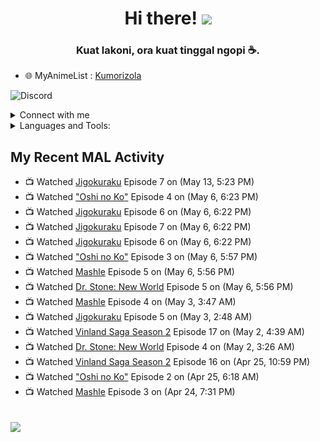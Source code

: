<h1 align="center">Hi there! <img src="https://media.giphy.com/media/hvRJCLFzcasrR4ia7z/giphy.gif" width="25px"> </h1>
<h3 align="center">Kuat lakoni, ora kuat tinggal ngopi ☕.</h3>

- 🌐 MyAnimeList : [Kumorizola](https://myanimelist.net/animelist/Kumorizola)

![Discord](https://discord.c99.nl/widget/theme-3/761213268009943051.png)
<details>
      <summary>Connect with me</summary>
    <p align="left">
        <a href="https://www.facebook.com/kumori.hartley.1" target="blank"><img align="center"
                src="https://raw.githubusercontent.com/rahuldkjain/github-profile-readme-generator/master/src/images/icons/Social/facebook.svg"
                alt="kumori hartley" height="30" width="40" /></a>
        <a href="https://www.instagram.com/kumorizola/" target="blank"><img align="center"
                src="https://raw.githubusercontent.com/rahuldkjain/github-profile-readme-generator/master/src/images/icons/Social/instagram.svg"
                alt="kumorizola" height="30" width="40" /></a>
        <a href="https://discord.com" target="blank"><img align="center"
                src="https://raw.githubusercontent.com/rahuldkjain/github-profile-readme-generator/master/src/images/icons/Social/discord.svg"
                alt="Kumori#5882" height="30" width="40" /></a>
    </p>
</details>

<details>
    <summary align="left">Languages and Tools:</summary>
<p align="left">
      <a href="https://www.w3schools.com/css/" target="_blank">
        <img src="https://raw.githubusercontent.com/devicons/devicon/master/icons/css3/css3-original-wordmark.svg"
            alt="css3" width="40" height="40" /> </a> <a href="https://www.w3.org/html/" target="_blank"> <img
            src="https://raw.githubusercontent.com/devicons/devicon/master/icons/html5/html5-original-wordmark.svg"
            alt="html5" width="40" height="40" /> </a> <a href="https://www.java.com" target="_blank"> <img
            src="https://raw.githubusercontent.com/devicons/devicon/master/icons/java/java-original.svg" alt="java"
            width="40" height="40" /> </a> <a href="https://developer.mozilla.org/en-US/docs/Web/JavaScript"
            target="_blank"> <img
            src="https://raw.githubusercontent.com/devicons/devicon/master/icons/javascript/javascript-original.svg"
            alt="javascript" width="40" height="40" /> </a> <a href="https://nodejs.org" target="_blank"> <img
            src="https://raw.githubusercontent.com/devicons/devicon/master/icons/nodejs/nodejs-original-wordmark.svg"
            alt="nodejs" width="40" height="40" /> </a> <a href="https://www.python.org" target="_blank"> <img
            src="https://raw.githubusercontent.com/devicons/devicon/master/icons/python/python-original.svg"
            alt="python" width="40" height="40" /> </a> <a href="https://www.typescriptlang.org/" target="_blank"> <img
            src="https://raw.githubusercontent.com/devicons/devicon/master/icons/typescript/typescript-original.svg" 
            alt="typescript" width="40" height="40" /> </a> <a href="https://www.photoshop.com/en" target="_blank"> <img
            src="https://upload.wikimedia.org/wikipedia/commons/a/af/Adobe_Photoshop_CC_icon.svg" alt="photoshop" width="40" height="40"/> </a>
            <a href="https://www.adobe.com/products/premiere.html" target="_blank"> <img
            src="https://upload.wikimedia.org/wikipedia/commons/4/40/Adobe_Premiere_Pro_CC_icon.svg" alt="Premiere pro" width="40" height="40"/> </a>
            <a href="https://www.adobe.com/in/products/illustrator.html" target="_blank"> <img 
            src="https://upload.wikimedia.org/wikipedia/commons/f/fb/Adobe_Illustrator_CC_icon.svg" alt="illustrator" width="40" height="40"/> </a>
      
 </details>
 
 <h2> My Recent MAL Activity</h2>
<!-- MAL_ACTIVITY:start -->

- 📺 Watched [Jigokuraku](https://MyAnimeList.net/anime.php?id=46569) Episode 7 on (May 13, 5:23 PM)
- 📺 Watched ["Oshi no Ko"](https://MyAnimeList.net/anime.php?id=52034) Episode 4 on (May 6, 6:23 PM)
- 📺 Watched [Jigokuraku](https://MyAnimeList.net/anime.php?id=46569) Episode 6 on (May 6, 6:22 PM)
- 📺 Watched [Jigokuraku](https://MyAnimeList.net/anime.php?id=46569) Episode 7 on (May 6, 6:22 PM)
- 📺 Watched [Jigokuraku](https://MyAnimeList.net/anime.php?id=46569) Episode 6 on (May 6, 6:22 PM)
- 📺 Watched ["Oshi no Ko"](https://MyAnimeList.net/anime.php?id=52034) Episode 3 on (May 6, 5:57 PM)
- 📺 Watched [Mashle](https://MyAnimeList.net/anime.php?id=52211) Episode 5 on (May 6, 5:56 PM)
- 📺 Watched [Dr. Stone: New World](https://MyAnimeList.net/anime.php?id=48549) Episode 5 on (May 6, 5:56 PM)
- 📺 Watched [Mashle](https://MyAnimeList.net/anime.php?id=52211) Episode 4 on (May 3, 3:47 AM)
- 📺 Watched [Jigokuraku](https://MyAnimeList.net/anime.php?id=46569) Episode 5 on (May 3, 2:48 AM)
- 📺 Watched [Vinland Saga Season 2](https://MyAnimeList.net/anime.php?id=49387) Episode 17 on (May 2, 4:39 AM)
- 📺 Watched [Dr. Stone: New World](https://MyAnimeList.net/anime.php?id=48549) Episode 4 on (May 2, 3:26 AM)
- 📺 Watched [Vinland Saga Season 2](https://MyAnimeList.net/anime.php?id=49387) Episode 16 on (Apr 25, 10:59 PM)
- 📺 Watched ["Oshi no Ko"](https://MyAnimeList.net/anime.php?id=52034) Episode 2 on (Apr 25, 6:18 AM)
- 📺 Watched [Mashle](https://MyAnimeList.net/anime.php?id=52211) Episode 3 on (Apr 24, 7:31 PM)

<!-- MAL_ACTIVITY:end -->

  
<h2 align="left"> <img src="https://media.discordapp.net/attachments/918405470073520168/919220018355523584/ezgif.com-gif-maker_1.gif">
